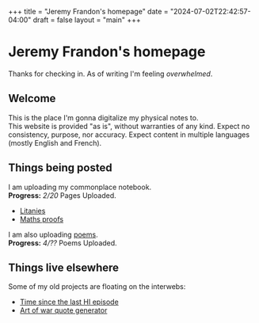 +++
title = "Jeremy Frandon's homepage"
date = "2024-07-02T22:42:57-04:00"
draft = false
layout = "main"
+++

# Jeremy Frandon's homepage

Thanks for checking in. As of writing I'm feeling *overwhelmed*.

## Welcome

This is the place I'm gonna digitalize my physical notes to.  
This website is provided "as is", without warranties of any kind.
Expect no consistency, purpose, nor accuracy.
Expect content in multiple languages (mostly English and French).

## Things being posted

I am uploading my commonplace notebook.  
**Progress:** *2/20* Pages Uploaded.
- [Litanies](/litanies)
- [Maths proofs](/maths)

I am also uploading [poems](/poems).  
**Progress:** *4/??* Poems Uploaded.

## Things live elsewhere

Some of my old projects are floating on the interwebs:
  - [Time since the last HI episode](https://hi-api.warts.workers.dev/)
  - [Art of war quote generator](https://distraction.warts.workers.dev/)
